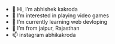 - 👋 Hi, I’m abhishek kakroda
- 👀 I’m interested in playing video games
- 🌱 I’m currently learning  web devloping
- 💞️ I’m from jaipur, Rajasthan
- 📫 instagram  abhikakroda

<!---
abhikakroda/abhikakroda is a ✨ special ✨ repository because its `README.md` (this file) appears on your GitHub profile.
You can click the Preview link to take a look at your changes.  
--->

